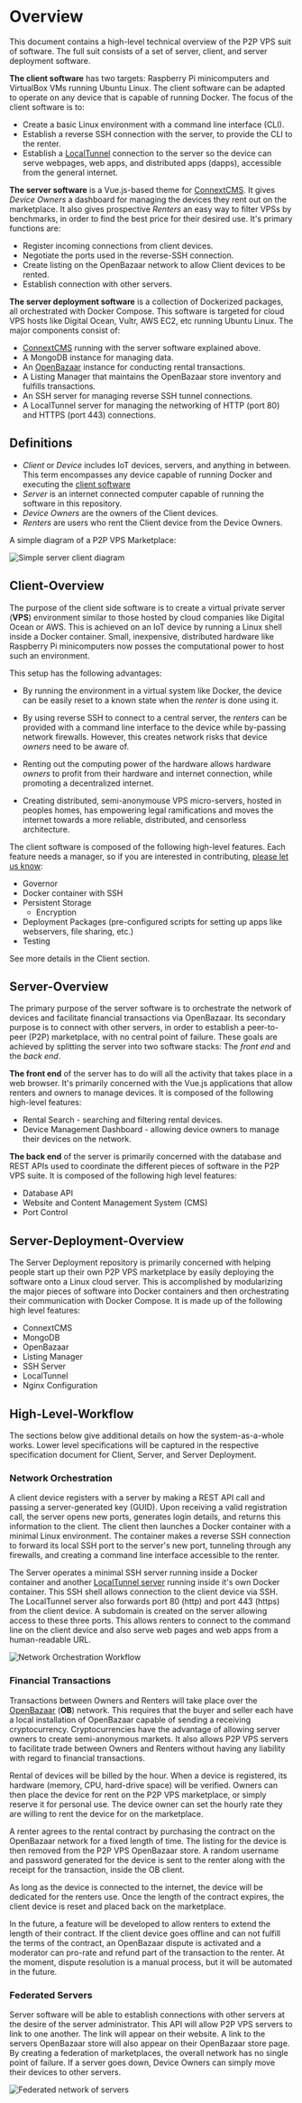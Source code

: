 # Overview #
This document contains a high-level technical overview of the P2P VPS suit of
software. The full suit consists of a set of server, client, and server deployment software.


**The client software** has two targets: Raspberry Pi minicomputers and VirtualBox
VMs running Ubuntu Linux. The client software can be adapted to operate on
any device that is capable of running Docker. The focus of the client software is to:
* Create a basic Linux environment with a command line interface (CLI).
* Establish a reverse SSH connection with the server, to provide the CLI to the renter.
* Establish a [LocalTunnel](https://github.com/localtunnel/localtunnel) connection
to the server so the device can serve webpages, web apps, and distributed apps
(dapps), accessible from the general internet.


**The server software** is a Vue.js-based theme for [ConnextCMS](http://connextcms.com).
It gives *Device Owners* a dashboard for managing the devices they rent out on the marketplace.
It also gives prospective *Renters* an easy way to filter VPSs by benchmarks, in order to find the
best price for their desired use. It's primary functions are:
* Register incoming connections from client devices.
* Negotiate the ports used in the reverse-SSH connection.
* Create listing on the OpenBazaar network to allow Client devices to be rented.
* Establish connection with other servers.


**The server deployment software** is a collection of Dockerized packages, all orchestrated
with Docker Compose. This software is targeted for cloud VPS hosts like Digital Ocean, Vultr,
AWS EC2, etc running Ubuntu Linux. The major components consist of:
* [ConnextCMS](http://connextcms.com) running with the server software explained above.
* A MongoDB instance for managing data.
* An [OpenBazaar](http://openbazaar.org) instance for conducting rental transactions.
* A Listing Manager that maintains the OpenBazaar store inventory and fulfills transactions.
* An SSH server for managing reverse SSH tunnel connections.
* A LocalTunnel server for managing the networking of HTTP (port 80) and HTTPS (port 443) connections.


## Definitions
* *Client* or *Device* includes IoT devices, servers, and anything in between.
This term encompasses any device capable of running Docker and executing the
[client software](https://github.com/P2PVPS/p2pvps-client)
* *Server* is an internet connected computer capable of running the software in this repository.
* *Device Owners* are the owners of the Client devices.
* *Renters* are users who rent the Client device from the Device Owners.

A simple diagram of a P2P VPS Marketplace:

![Simple server client diagram](images/simple-diagram.jpg?raw=true "Simple server client diagram")


## Client-Overview
The purpose of the client side software is to create a virtual private server
(**VPS**) environment similar to those hosted by cloud companies like Digital
Ocean or AWS. This is achieved on an IoT device by running a Linux shell inside
a Docker container. Small, inexpensive, distributed hardware like Raspberry Pi
minicomputers now posses the computational power to host such an environment.

This setup has the following advantages:

* By running the environment in a virtual system like Docker, the device can be easily reset to a known state
when the *renter* is done using it.

* By using reverse SSH to connect to a central server, the *renters* can be provided with a command line interface to the device while
by-passing network firewalls. However, this creates network risks that device *owners* need to be aware of.

* Renting out the computing power of the hardware allows hardware *owners* to profit from their hardware and internet connection, while promoting a decentralized internet.

* Creating distributed, semi-anonymouse VPS micro-servers, hosted in peoples homes,
has empowering legal ramifications and moves the internet towards a more reliable,
distributed, and censorless architecture.

The client software is composed of the following high-level features. Each feature needs a manager, so if you are
interested in contributing, [please let us know](http://p2pvps.org):

* Governor
* Docker container with SSH
* Persistent Storage
  * Encryption
* Deployment Packages (pre-configured scripts for setting up apps like webservers, file sharing, etc.)
* Testing

See more details in the Client section.

## Server-Overview
The primary purpose of the server software is to orchestrate the network of devices
and facilitate financial transactions via OpenBazaar.
Its secondary purpose is to connect with other servers, in order to establish a
peer-to-peer (P2P) marketplace, with no central point of failure. These goals are achieved by splitting the server into two software stacks: The *front end* and the *back end*.

**The front end** of the server has to do will all the activity that takes place
in a web browser. It's primarily concerned with the Vue.js applications that allow
renters and owners to manage devices. It is composed of the following high-level
features:

* Rental Search - searching and filtering rental devices.
* Device Management Dashboard - allowing device owners to manage their devices on the network.

**The back end** of the server is primarily concerned with the database and REST APIs
used to coordinate the different pieces of software in the P2P VPS suite.
It is composed of the following high level features:

* Database API
* Website and Content Management System (CMS)
* Port Control

## Server-Deployment-Overview
The Server Deployment repository is primarily concerned with helping people start up
their own P2P VPS marketplace by easily deploying the software onto a Linux cloud
server. This is accomplished by modularizing the major pieces of software into Docker
containers and then orchestrating their communication with Docker Compose. It is
made up of the following high level features:

* ConnextCMS
* MongoDB
* OpenBazaar
* Listing Manager
* SSH Server
* LocalTunnel
* Nginx Configuration

## High-Level-Workflow
The sections below give additional details on how the system-as-a-whole works.
Lower level specifications will be captured in the respective specification
document for Client, Server, and Server Deployment.

### Network Orchestration
A client device registers with a server by making a REST API call and passing a
server-generated key (GUID). Upon receiving a valid registration call, the server
opens new ports, generates login details, and returns this information to the client.
The client then launches a Docker container with a minimal Linux environment.
The container makes a reverse SSH connection to forward its local SSH port to the
server's new port, tunneling through any firewalls, and creating a command line
interface accessible to the renter.

The Server operates a minimal SSH server running inside a Docker container and
another [LocalTunnel server](https://github.com/localtunnel/server)
running inside it's own Docker container. This SSH shell allows connection to the
client device via SSH. The LocalTunnel server also forwards port 80 (http) and
port 443 (https) from the client device. A subdomain is created
on the server allowing access to these three ports. This allows renters to
connect to the command line on the client device and also
serve web pages and web apps from a human-readable URL.

![Network Orchestration Workflow](images/client-server-networking-workflow.jpg)

### Financial Transactions
Transactions between Owners and Renters will take place over the
[OpenBazaar](http://openbazaar.org/) (**OB**) network.
This requires that the buyer and seller each have a local installation of
OpenBazaar capable of sending a receiving cryptocurrency. Cryptocurrencies have the
advantage of allowing server owners to create semi-anonymous markets. It also
allows P2P VPS servers to facilitate trade between Owners and Renters without
having any liability with regard to financial transactions.

Rental of devices will be billed by the hour.
When a device is registered, its hardware (memory, CPU, hard-drive space) will be verified.
Owners can then place the device for rent on the P2P VPS marketplace, or simply
reserve it for personal use.
The device owner can set the hourly rate they are willing to rent the device for
on the marketplace.

A renter agrees to the rental contract by purchasing the contract on the
OpenBazaar network for a fixed length of time.
The listing for the device is then removed from the P2P VPS OpenBazaar store.
A random username and password generated for the device is sent to the renter
along with the receipt for the transaction, inside the OB client.

As long as the device is connected to the internet, the device
will be dedicated for the renters use. Once the length of the contract expires,
the client device is reset and placed back on the marketplace.

In the future, a feature will be developed to allow renters to extend the length
of their contract. If the client device goes offline and can not fulfill the
terms of the contract, an OpenBazaar dispute is activated and a moderator can
pro-rate and refund part of the transaction to the renter.
At the moment, dispute resolution is a manual process, but it will be automated
in the future.

### Federated Servers
Server software will be able to establish connections with other servers at the
desire of the server administrator.
This API will allow P2P VPS servers to link to one another. The link will appear
on their website. A link to the servers OpenBazaar store
will also appear on their OpenBazaar store page.
By creating a federation of marketplaces, the overall network has no single
point of failure. If a server goes down, Device Owners can simply move their devices
to other servers.

![Federated network of servers](images/federated-diagram-600px.jpg?raw=true "Federated network of servers")
